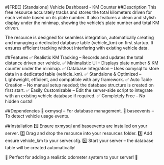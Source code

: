 #[FREE] [Standalone] Vehicle Dashboard - KM Counter
##Description
This free resource accurately tracks and stores the total kilometers driven for each vehicle based on its plate number. It also features a clean and stylish display under the minimap, showing the vehicle’s plate number and total KM driven.

The resource is designed for seamless integration, automatically creating and managing a dedicated database table (vehicle_km) on first startup. It ensures efficient tracking without interfering with existing vehicle data.

##Features
✅ Realistic KM Tracking – Records and updates the total distance driven per vehicle.
✅ Minimalistic UI – Displays plate number & KM counter under the minimap.
✅ Database Integration – Uses oxmysql to store data in a dedicated table (vehicle_km).
✅ Standalone & Optimized – Lightweight, efficient, and compatible with any framework.
✅ Auto Table Creation – No manual setup needed; the database structure is created on first start.
✅ Easily Customizable – Edit the server-side script to integrate with an existing vehicle database if required.
✅ Completely Free – No hidden costs!

##Dependencies
🔹 oxmysql – For database management.
🔹 baseevents – To detect vehicle usage events.

##Installation
1️⃣ Ensure oxmysql and baseevents are installed on your server.
2️⃣ Drag and drop the resource into your resources folder.
3️⃣ Add ensure vehicle_km to your server.cfg.
4️⃣ Start your server – the database table will be created automatically!

🔹 Perfect for adding a realistic odometer system to your server! 🚀
